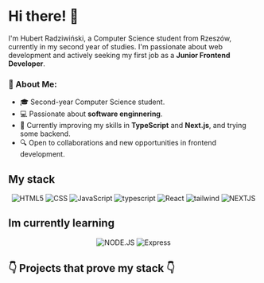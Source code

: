 # Hi there! 👋

I'm Hubert Radziwiński, a Computer Science student from Rzeszów, currently in my second year of studies. I'm passionate about web development and actively seeking my first job as a **Junior Frontend Developer**.

### 🚀 About Me:
- 🎓 Second-year Computer Science student.
- 💻 Passionate about **software enginnering**.
- 🌱 Currently improving my skills in **TypeScript** and **Next.js**, and trying some backend.
- 🔍 Open to collaborations and new opportunities in frontend development.

## My stack
<p align="center">
  <img src="https://img.shields.io/badge/HTML 5-black?style=for-the-badge&logo=html5" alt="HTML5"/>
  <img src="https://img.shields.io/badge/CSS-black?style=for-the-badge&logo=css" alt="CSS"/>
  <img src="https://img.shields.io/badge/javascript-black?style=for-the-badge&logo=javascript" alt="JavaScript"/>
  <img src="https://img.shields.io/badge/typescript-black?style=for-the-badge&logo=typescript" alt="typescript"/>
  <img src="https://img.shields.io/badge/react-black?style=for-the-badge&logo=react" alt="React"/>
  <img src="https://img.shields.io/badge/tailwind-black?style=for-the-badge&logo=tailwindcss" alt="tailwind"/>
  <img src="https://img.shields.io/badge/nextJS-black?style=for-the-badge&logo=next.js" alt="NEXTJS"/>
</p>

## Im currently learning

<p align="center">
  <img src="https://img.shields.io/badge/Node.js-black?style=for-the-badge&logo=node.js" alt="NODE.JS"/>
  <img src="https://img.shields.io/badge/express-black?style=for-the-badge&logo=express" alt="Express"/>
</p>


## 👇 Projects that prove my stack 👇




